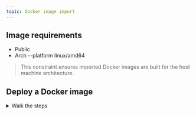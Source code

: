 ```yaml
---
topic: Docker image import
---
```



## Image requirements

- Public
- Arch --platform linux/amd64 
> This constraint ensures imported Docker images are built for the host machine architecture.

<!-- 
Testing
image name: jbthechamp/ghost-blog 
  -p 8080:2368 \
  ghost:latest
👉 uses SQLite by default (so no external DB needed).

Admin panel normally available at http://localhost:8080/ghost, but endpoint should be provided -->

## Deploy a Docker image

<details>
  <summary>Walk the steps</summary>

1. Logged into the app, click on **New Project**.
2. Click on **Deploy Docker Container**.
3. Populate:
	- Image path
	- Port
	- (Optional) project name
4. Click on **Deploy Project**.

</details>